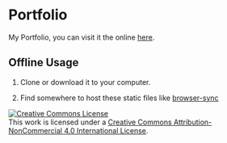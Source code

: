 # Portfolio
My Portfolio, you can visit it the online [here](https://biblesyme.github.io/).

## Offline Usage

1. Clone or download it to your computer.

2. Find somewhere to host these static files
like [browser-sync](https://www.browsersync.io/)


<a rel="license" href="http://creativecommons.org/licenses/by-nc/4.0/"><img alt="Creative Commons License" style="border-width:0" src="https://i.creativecommons.org/l/by-nc/4.0/88x31.png" /></a><br />This work is licensed under a <a rel="license" href="http://creativecommons.org/licenses/by-nc/4.0/">Creative Commons Attribution-NonCommercial 4.0 International License</a>.
